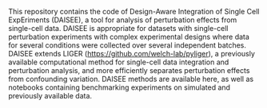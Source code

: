 This repository contains the code of Design-Aware Integration of Single Cell ExpEriments (DAISEE), a tool for analysis of perturbation effects from single-cell data.
DAISEE is appropriate for datasets with single-cell perturbation experiments with complex experimental designs where data for several conditions were collected over several independent batches. 
DAISEE extends LIGER (https://github.com/welch-lab/pyliger), a previously available computational method for single-cell data integration and perturbation analysis, and more efficiently separates perturbation effects from confounding variation. 
DAISEE methods are available here, as well as notebooks containing benchmarking experiments on simulated and previously available data.
